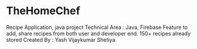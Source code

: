 # TheHomeChef
Recipe Application, java project
Technical Area : Java, Firebase
Feature to add, share recipes from both user and developer end.
150+ recipes already stored 
Created By : Yash Vijaykumar Shetiya
